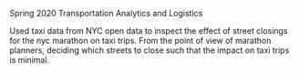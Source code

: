 Spring 2020 Transportation Analytics and Logistics

Used taxi data from NYC open data to inspect the effect of street closings for the nyc marathon on taxi trips. From the point of view of marathon planners, deciding which streets to close such that the impact on taxi trips is minimal.

